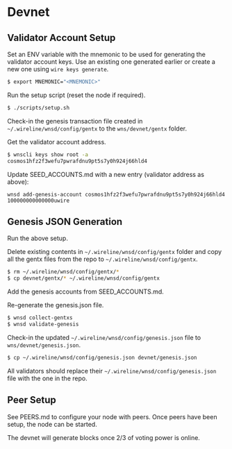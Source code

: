 # Devnet

## Validator Account Setup

Set an ENV variable with the mnemonic to be used for generating the validator account keys. Use an existing one generated earlier or create a new one using `wire keys generate`.

```bash
$ export MNEMONIC="<MNEMONIC>"
```

Run the setup script (reset the node if required).

```bash
$ ./scripts/setup.sh
```

Check-in the genesis transaction file created in `~/.wireline/wnsd/config/gentx` to the `wns/devnet/gentx` folder.

Get the validator account address.

```bash
$ wnscli keys show root -a
cosmos1hfz2f3wefu7pwrafdnu9pt5s7y0h924j66hld4
```

Update SEED_ACCOUNTS.md with a new entry (validator address as above):

```text
wnsd add-genesis-account cosmos1hfz2f3wefu7pwrafdnu9pt5s7y0h924j66hld4 100000000000000uwire
```


## Genesis JSON Generation

Run the above setup.

Delete existing contents in `~/.wireline/wnsd/config/gentx` folder and copy all the gentx files from the repo to `~/.wireline/wnsd/config/gentx`.

```bash
$ rm ~/.wireline/wnsd/config/gentx/*
$ cp devnet/gentx/* ~/.wireline/wnsd/config/gentx
```

Add the genesis accounts from SEED_ACCOUNTS.md.

Re-generate the genesis.json file.

```bash
$ wnsd collect-gentxs
$ wnsd validate-genesis
```

Check-in the updated `~/.wireline/wnsd/config/genesis.json` file to `wns/devnet/genesis.json`.

```bash
$ cp ~/.wireline/wnsd/config/genesis.json devnet/genesis.json
```

All validators should replace their `~/.wireline/wnsd/config/genesis.json` file with the one in the repo.

## Peer Setup

See PEERS.md to configure your node with peers. Once peers have been setup, the node can be started.

The devnet will generate blocks once 2/3 of voting power is online.
